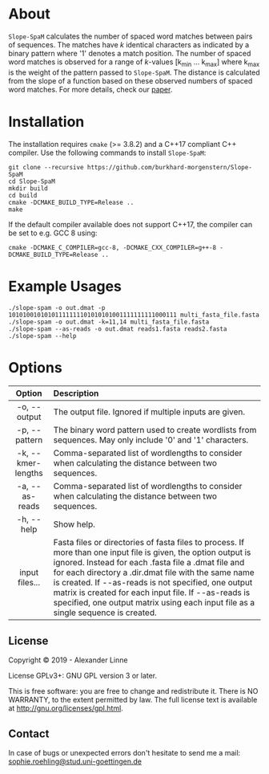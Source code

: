 # About

`Slope-SpaM` calculates the number of spaced word matches between pairs of sequences. The matches have *k* identical characters as indicated by a binary pattern where '1' denotes a match position. The number of spaced word matches is observed for a range of *k*-values [k<sub>min</sub> ... k<sub>max</sub>] where k<sub>max</sub> is the weight of the pattern passed to `Slope-SpaM`. The distance is calculated from the slope of a function based on these observed numbers of spaced word matches. For more details, check our [paper](https://www.biorxiv.org/content/10.1101/527515v1).
  
# Installation

The installation requires `cmake` (>= 3.8.2) and a C++17 compliant C++ compiler. Use the following commands to install `Slope-SpaM`:

	git clone --recursive https://github.com/burkhard-morgenstern/Slope-SpaM
	cd Slope-SpaM
	mkdir build
	cd build
	cmake -DCMAKE_BUILD_TYPE=Release ..
	make

If the default compiler available does not support C++17, the compiler can be set to e.g. GCC 8 using:

	cmake -DCMAKE_C_COMPILER=gcc-8, -DCMAKE_CXX_COMPILER=g++-8 -DCMAKE_BUILD_TYPE=Release ..

# Example Usages

	./slope-spam -o out.dmat -p 10101001010101111111101010101001111111111000111 multi_fasta_file.fasta
	./slope-spam -o out.dmat -k=11,14 multi_fasta_file.fasta
	./slope-spam --as-reads -o out.dmat reads1.fasta reads2.fasta
	./slope-spam --help
	
# Options

Option | Description
:---: | :---
-o, --output | The output file. Ignored if multiple inputs are given.
-p, --pattern | The binary word pattern used to create wordlists from sequences. May only include '0' and '1' characters.
-k, --kmer-lengths | Comma-separated list of wordlengths to consider when calculating the distance between two sequences.
-a, --as-reads | Comma-separated list of wordlengths to consider when calculating the distance between two sequences.
-h, --help | Show help.
input files... | Fasta files or directories of fasta files to process. If more than one input file is given, the option output is ignored. Instead for each .fasta file a .dmat file and for each directory a .dir.dmat file with the same name is created. If --as-reads is not specified, one output matrix is created for each input file. If --as-reads is specified, one output matrix using each input file as a single sequence is created.

## License

Copyright © 2019 - Alexander Linne

License GPLv3+: GNU GPL version 3 or later.

This is free software: you are free to change and redistribute it. There is NO WARRANTY, to the extent permitted by law. The full license text is available at <http://gnu.org/licenses/gpl.html>.

## Contact

In case of bugs or unexpected errors don't hesitate to send me a mail: sophie.roehling@stud.uni-goettingen.de
  
